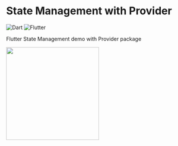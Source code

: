 # State Management with Provider

![Dart](https://img.shields.io/badge/Dart-%2302569B.svg?style=Plastic&logo=Dart&logoColor=white&color=blue)
![Flutter](https://img.shields.io/badge/Flutter-%2302569B.svg?style=Plastic&logo=Flutter&logoColor=blue&color=white)



Flutter State Management demo with Provider package


<!-- ![smtwp](https://user-images.githubusercontent.com/91280897/186578940-10e92b72-f1a2-4cdc-9685-182e0437d34b.gif) -->
<img src="https://user-images.githubusercontent.com/91280897/186578940-10e92b72-f1a2-4cdc-9685-182e0437d34b.gif" width="250" height="250"/>
